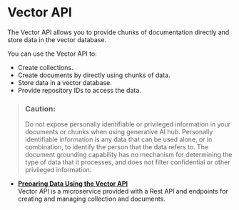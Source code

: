 <!-- loio0358c5ca839d4cf7b4982dbcbc1ba7ff -->

# Vector API

The Vector API allows you to provide chunks of documentation directly and store data in the vector database.

You can use the Vector API to:

-   Create collections.
-   Create documents by directly using chunks of data.
-   Store data in a vector database.
-   Provide repository IDs to access the data.

> ### Caution:  
> Do not expose personally identifiable or privileged information in your documents or chunks when using generative AI hub. Personally identifiable information is any data that can be used alone, or in combination, to identify the person that the data refers to. The document grounding capability has no mechanism for determining the type of data that it processes, and does not filter confidential or other privileged information.

-   **[Preparing Data Using the Vector API](preparing-data-using-the-vector-api-221b03f.md "Vector API is a microservice provided with a Rest API and endpoints for creating and managing collection and documents.")**  
Vector API is a microservice provided with a Rest API and endpoints for creating and managing collection and documents.


